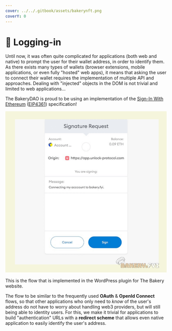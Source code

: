 ```yaml
---
cover: ../../.gitbook/assets/bakerynft.png
coverY: 0
---
```


# 🔳 Logging-in

Until now, it was often quite complicated for applications (both web and native) to prompt the user for their wallet address, in order to identify them. As there exists many types of wallets (browser extensions, mobile applications, or even fully "hosted" web apps), it means that asking the user to connect their wallet requires the implementation of multiple API and approaches. Dealing with "injected" objects in the DOM is not trivial and limited to web applications…

The BakeryDAO is proud to be using an implementation of the [Sign-In With Ethereum](https://docs.unlock-protocol.com/unlock/developers/sign-in-with-ethereum) ([EIP4361](https://eips.ethereum.org/EIPS/eip-4361)) specification!

![Connecting to the BakeryDAO](../../.gitbook/assets/sigg.png)

This is the flow that is implemented in the WordPress plugin for The Bakery website.

The flow to be similar to the frequently used **OAuth** & **OpenId Connect** flows, so that other applications who only need to _know_ of the user's address do not have to worry about handling web3 providers, but will still being able to identity users. For this, we make it trivial for applications to build "authentication" URLs with a **redirect scheme** that allows even native application to easily identify the user's address.
